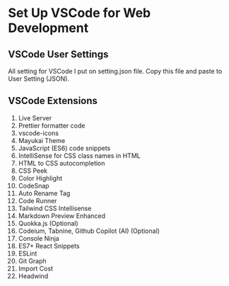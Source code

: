 # Set Up VSCode for Web Development

## VSCode User Settings

All setting for VSCode I put on setting.json file. Copy this file and paste to User Setting (JSON).

## VSCode Extensions

1. Live Server
2. Prettier formatter code
3. vscode-icons
4. Mayukai Theme
5. JavaScript (ES6) code snippets
6. IntelliSense for CSS class names in HTML
7. HTML to CSS autocompletion
8. CSS Peek
9. Color Highlight
10. CodeSnap
11. Auto Rename Tag
12. Code Runner
13. Tailwind CSS Intellisense
14. Markdown Preview Enhanced
15. Quokka.js (Optional)
16. Codeium, Tabnine, Github Copilot (AI) (Optional)
17. Console Ninja
18. ES7+ React Snippets
19. ESLint
20. Git Graph
21. Import Cost
22. Headwind
